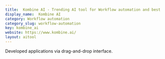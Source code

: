 ```yaml
---
title:  Kombine AI - Trending AI tool for Workflow automation and best alternatives
display_name:  Kombine AI
category: Workflow automation
category_slug: workflow-automation
key: kombine_ai
website: https://www.kombine.ai/
layout: aitool
---
```


Developed applications via drag-and-drop interface.
